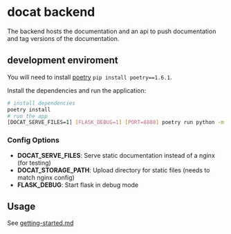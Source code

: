 # docat backend

The backend hosts the documentation and an api to push documentation and
tag versions of the documentation.

## development enviroment

You will need to install [poetry](https://python-poetry.org/docs/#installation) `pip install poetry==1.6.1`.

Install the dependencies and run the application:

```sh
# install dependencies
poetry install
# run the app
[DOCAT_SERVE_FILES=1] [FLASK_DEBUG=1] [PORT=8888] poetry run python -m docat
```

### Config Options

* **DOCAT_SERVE_FILES**: Serve static documentation instead of a nginx (for testing)
* **DOCAT_STORAGE_PATH**: Upload directory for static files (needs to match nginx config)
* **FLASK_DEBUG**: Start flask in debug mode

## Usage

See [getting-started.md](../doc/getting-started.md)
